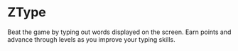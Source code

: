 # ZType
Beat the game by typing out words displayed on the screen. Earn points and advance through levels as you improve your typing skills.
